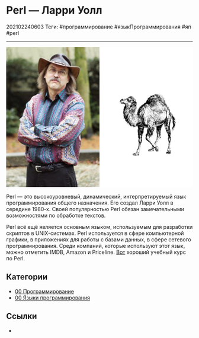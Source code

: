 # Perl — Ларри Уолл

202102240603
Теги: #программирование #языкПрограммирования #яп #perl
___

![Perl — Ларри Уолл](../assets/Perl%20-%20%D0%9B%D0%B0%D1%80%D1%80%D0%B8%20%D0%A3%D0%BE%D0%BB%D0%BB.jpg)

Perl — это высокоуровневый, динамический, интерпретируемый язык программирования общего назначения. Его создал Ларри Уолл в середине 1980-х. Своей популярностью Perl обязан замечательными возможностями по обработке текстов.  
  
Perl всё ещё является основным языком, используемым для разработки скриптов в UNIX-системах. Perl используется в сфере компьютерной графики, в приложениях для работы с базами данных, в сфере сетевого программирования. Среди компаний, которые используют этот язык, можно отметить IMDB, Amazon и Priceline. [Вот](https://www.onlinefreecourse.net/perl-programming-for-beginners-udemy-free-download/) хороший учебный курс по Perl.

## Категории

- [00 Программирование](00%20%D0%9F%D1%80%D0%BE%D0%B3%D1%80%D0%B0%D0%BC%D0%BC%D0%B8%D1%80%D0%BE%D0%B2%D0%B0%D0%BD%D0%B8%D0%B5.md)
- [00 Языки программирования](00%20%D0%AF%D0%B7%D1%8B%D0%BA%D0%B8%20%D0%BF%D1%80%D0%BE%D0%B3%D1%80%D0%B0%D0%BC%D0%BC%D0%B8%D1%80%D0%BE%D0%B2%D0%B0%D0%BD%D0%B8%D1%8F.md)

## Ссылки

- 
